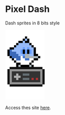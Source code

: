 # Pixel Dash

Dash sprites in 8 bits style

![](./assets/renders/nes_ui.png)

Access thes site [here](https://erickzanardo.github.io/pixel_dash).
